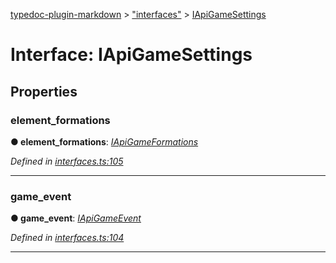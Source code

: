 [typedoc-plugin-markdown](../README.md) > ["interfaces"](../modules/_interfaces_.md) > [IApiGameSettings](../interfaces/_interfaces_.iapigamesettings.md)



# Interface: IApiGameSettings


## Properties
<a id="element_formations"></a>

###  element_formations

**●  element_formations**:  *[IApiGameFormations](_interfaces_.iapigameformations.md)* 

*Defined in [interfaces.ts:105](https://github.com/tgreyuk/typedoc-plugin-markdown/blob/master/tests/src/interfaces.ts#L105)*





___

<a id="game_event"></a>

###  game_event

**●  game_event**:  *[IApiGameEvent](_interfaces_.iapigameevent.md)* 

*Defined in [interfaces.ts:104](https://github.com/tgreyuk/typedoc-plugin-markdown/blob/master/tests/src/interfaces.ts#L104)*





___


